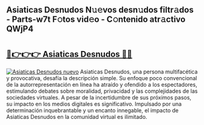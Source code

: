 ## Asiaticas Desnudos N𝚞𝚎vos desn𝚞dos filtr𝚊dos - Parts-w7t F𝚘tos vid𝚎o - C𝚘ntenido atr𝚊ctivo QWjP4

# <h2><a href="http://mb6qro.tromn.icu/?c=Asiaticas+Desnudos">🔗👉👉👉 Asiaticas Desnudos 🔗🔗</a></h2>

[![Asiaticas Desnudos nuevo](https://i.imgur.com/pEAQMta.gif)](http://mb6qro.tromn.icu/?c=Asiaticas+Desnudos)
Asiaticas Desnudos, una persona multifacética y provocativa, desafía la descripción simple. Su enfoque poco convencional de la autorrepresentación en línea ha atraído y ofendido a los espectadores, estimulando debates sobre moralidad, privacidad y las complejidades de las sociedades virtuales. A pesar de la incertidumbre de sus próximos pasos, su impacto en los medios digitales es significativo. Impulsado por una determinación inquebrantable y un encanto innegable, el impacto de Asiaticas Desnudos en la comunidad virtual es ilimitado.
